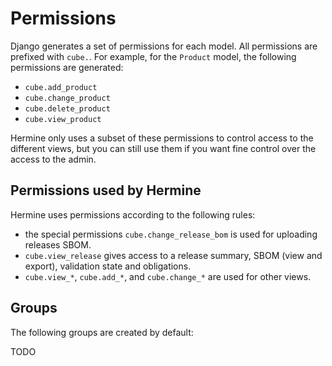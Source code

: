 <!---  
SPDX-FileCopyrightText: Hermine team <hermine@inno3.fr> 
SPDX-License-Identifier: CC-BY-4.0
-->

# Permissions

Django generates a set of permissions for each model. All permissions are prefixed with `cube.`.
For example, for the `Product` model, the following permissions are generated:
* `cube.add_product`
* `cube.change_product`
* `cube.delete_product`
* `cube.view_product`

Hermine only uses a subset of these permissions to control access to the different
views, but you can still use them if you want fine control over the access to the admin.

## Permissions used by Hermine

Hermine uses permissions according to the following rules:

*  the special permissions `cube.change_release_bom` is used for uploading releases SBOM.
* `cube.view_release` gives access to a release summary, SBOM (view and export), validation state and obligations.
* `cube.view_*`, `cube.add_*`, and `cube.change_*` are used for other views.

## Groups

The following groups are created by default:

TODO
